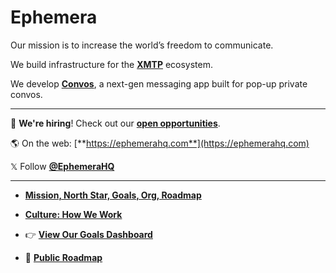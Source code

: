 # Ephemera

Our mission is to increase the world’s freedom to communicate.

We build infrastructure for the [**XMTP**](https://github.com/xmtp) ecosystem.

We develop [**Convos**](https://github.com/ephemeraHQ/convos-app), a next-gen messaging app built for pop-up private convos.

---

💼 **We're hiring**! Check out our [**open opportunities**](https://paragraph.xyz/@ephemera/careers).

🌎 On the web: [**https://ephemerahq.com**](https://ephemerahq.com)

𝕏 Follow [**@EphemeraHQ**](https://x.com/EphemeraHQ)

---

- [**Mission, North Star, Goals, Org, Roadmap**](https://github.com/ephemeraHQ/.github/blob/main/profile/MISSION.md)

- [**Culture: How We Work**](https://github.com/ephemeraHQ/.github/blob/main/profile/CULTURE.md)
  
- 👉 [**View Our Goals Dashboard**](https://p.datadoghq.com/sb/a5c739de-7e2c-11ec-bc0b-da7ad0900002-5609b3aa17947397d5f54d564f80000c?fromUser=false&refresh_mode=sliding&storage=hot&tv_mode=true&from_ts=1752857417671&to_ts=1758214217671&live=true)
  
- 📍 [**Public Roadmap**](https://github.com/orgs/xmtp/projects/34/views/1)
  
